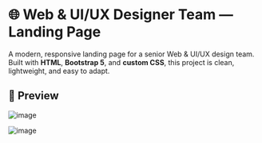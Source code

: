 # 🌐 Web & UI/UX Designer Team — Landing Page

A modern, responsive landing page for a senior Web & UI/UX design team. Built with **HTML**, **Bootstrap 5**, and **custom CSS**, this project is clean, lightweight, and easy to adapt.

## 📸 Preview

![image](https://github.com/user-attachments/assets/3749d94b-fceb-4af2-a618-9892e3da5695)

![image](https://github.com/user-attachments/assets/d8413802-0121-438a-a530-39403594e2b0)
